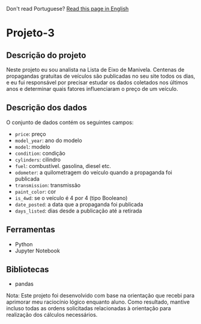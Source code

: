 Don't read Portuguese? [Read this page in English](https://github.com/JulioLima97/Projeto-3/blob/main/README-en.md)
# Projeto-3

## Descrição do projeto
Neste projeto eu sou analista na Lista de Eixo de Manivela. Centenas de propagandas gratuitas de veículos são publicadas no seu site todos os dias, e eu fui responsável por precisar estudar os dados coletados nos últimos anos e determinar quais fatores influenciaram o preço de um veículo.

## Descrição dos dados
O conjunto de dados contém os seguintes campos:

- `price`: preço  
- `model_year`: ano do modelo  
- `model`: modelo  
- `condition`: condição  
- `cylinders`: cilindro  
- `fuel`: combustível. gasolina, diesel etc.  
- `odometer`: a quilometragem do veículo quando a propaganda foi publicada  
- `transmission`: transmissão  
- `paint_color`: cor  
- `is_4wd`: se o veículo é 4 por 4 (tipo Booleano)  
- `date_posted`: a data que a propaganda foi publicada  
- `days_listed`: dias desde a publicação até a retirada

## Ferramentas
- Python
- Jupyter Notebook

## Bibliotecas
- pandas

Nota: Este projeto foi desenvolvido com base na orientação que recebi para aprimorar meu raciocínio lógico enquanto aluno. Como resultado, mantive incluso todas as ordens solicitadas relacionadas à orientação para realização dos cálculos necessários.
